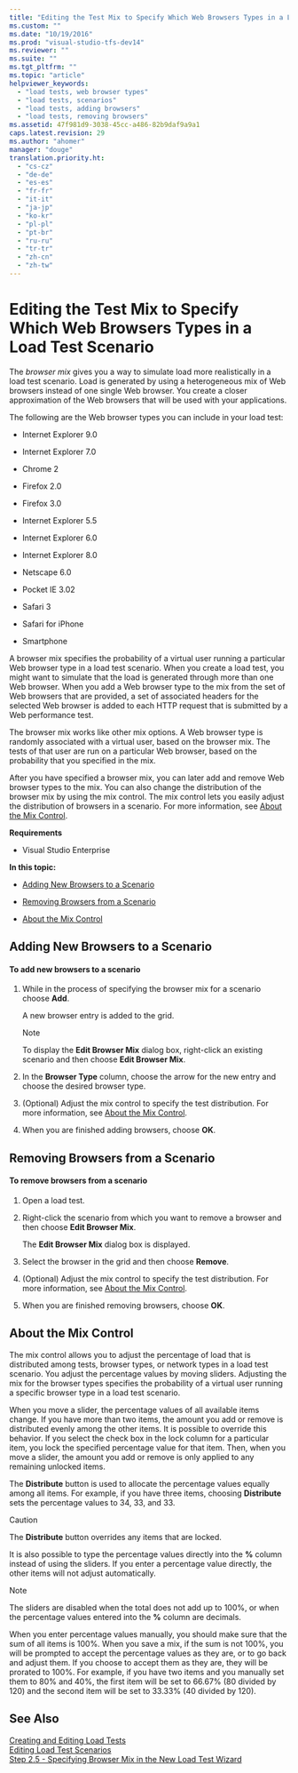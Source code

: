 ```yaml
---
title: "Editing the Test Mix to Specify Which Web Browsers Types in a Load Test Scenario | Microsoft Docs"
ms.custom: ""
ms.date: "10/19/2016"
ms.prod: "visual-studio-tfs-dev14"
ms.reviewer: ""
ms.suite: ""
ms.tgt_pltfrm: ""
ms.topic: "article"
helpviewer_keywords: 
  - "load tests, web browser types"
  - "load tests, scenarios"
  - "load tests, adding browsers"
  - "load tests, removing browsers"
ms.assetid: 47f981d9-3038-45cc-a486-82b9daf9a9a1
caps.latest.revision: 29
ms.author: "ahomer"
manager: "douge"
translation.priority.ht: 
  - "cs-cz"
  - "de-de"
  - "es-es"
  - "fr-fr"
  - "it-it"
  - "ja-jp"
  - "ko-kr"
  - "pl-pl"
  - "pt-br"
  - "ru-ru"
  - "tr-tr"
  - "zh-cn"
  - "zh-tw"
---
```

# Editing the Test Mix to Specify Which Web Browsers Types in a Load Test Scenario
The *browser mix* gives you a way to simulate load more realistically in a load test scenario. Load is generated by using a heterogeneous mix of Web browsers instead of one single Web browser. You create a closer approximation of the Web browsers that will be used with your applications.  
  
 The following are the Web browser types you can include in your load test:  
  
-   Internet Explorer 9.0  
  
-   Internet Explorer 7.0  
  
-   Chrome 2  
  
-   Firefox 2.0  
  
-   Firefox 3.0  
  
-   Internet Explorer 5.5  
  
-   Internet Explorer 6.0  
  
-   Internet Explorer 8.0  
  
-   Netscape 6.0  
  
-   Pocket IE 3.02  
  
-   Safari 3  
  
-   Safari for iPhone  
  
-   Smartphone  
  
 A browser mix specifies the probability of a virtual user running a particular Web browser type in a load test scenario. When you create a load test, you might want to simulate that the load is generated through more than one Web browser. When you add a Web browser type to the mix from the set of Web browsers that are provided, a set of associated headers for the selected Web browser is added to each HTTP request that is submitted by a Web performance test.  
  
 The browser mix works like other mix options. A Web browser type is randomly associated with a virtual user, based on the browser mix. The tests of that user are run on a particular Web browser, based on the probability that you specified in the mix.  
  
 After you have specified a browser mix, you can later add and remove Web browser types to the mix. You can also change the distribution of the browser mix by using the mix control. The mix control lets you easily adjust the distribution of browsers in a scenario. For more information, see [About the Mix Control](../test/editing-the-test-mix-to-specify-which-web-browsers-types-in-a-load-test-scenario.md#EditingTestMixSpecifyBrowserAboutMixControl).  
  
 **Requirements**  
  
-   Visual Studio Enterprise  
  
 **In this topic:**  
  
-   [Adding New Browsers to a Scenario](../test/editing-the-test-mix-to-specify-which-web-browsers-types-in-a-load-test-scenario.md#EditingTestMixSpecifyBrowserAddingBrowserTypes)  
  
-   [Removing Browsers from a Scenario](../test/editing-the-test-mix-to-specify-which-web-browsers-types-in-a-load-test-scenario.md#EditingTestMixSpecifyBrowserRemovingBrowserTypes)  
  
-   [About the Mix Control](../test/editing-the-test-mix-to-specify-which-web-browsers-types-in-a-load-test-scenario.md#EditingTestMixSpecifyBrowserAboutMixControl)  
  
##  <a name="EditingTestMixSpecifyBrowserAddingBrowserTypes"></a> Adding New Browsers to a Scenario  
  
#### To add new browsers to a scenario  
  
1.  While in the process of specifying the browser mix for a scenario choose **Add**.  
  
     A new browser entry is added to the grid.  
  
    > [!NOTE]
    >  To display the **Edit Browser Mix** dialog box, right-click an existing scenario and then choose **Edit Browser Mix**.  
  
2.  In the **Browser Type** column, choose the arrow for the new entry and choose the desired browser type.  
  
3.  (Optional) Adjust the mix control to specify the test distribution. For more information, see [About the Mix Control](../test/editing-the-test-mix-to-specify-which-web-browsers-types-in-a-load-test-scenario.md#EditingTestMixSpecifyBrowserAboutMixControl).  
  
4.  When you are finished adding browsers, choose **OK**.  
  
##  <a name="EditingTestMixSpecifyBrowserRemovingBrowserTypes"></a> Removing Browsers from a Scenario  
  
#### To remove browsers from a scenario  
  
1.  Open a load test.  
  
2.  Right-click the scenario from which you want to remove a browser and then choose **Edit Browser Mix**.  
  
     The **Edit Browser Mix** dialog box is displayed.  
  
3.  Select the browser in the grid and then choose **Remove**.  
  
4.  (Optional) Adjust the mix control to specify the test distribution. For more information, see [About the Mix Control](../test/editing-the-test-mix-to-specify-which-web-browsers-types-in-a-load-test-scenario.md#EditingTestMixSpecifyBrowserAboutMixControl).  
  
5.  When you are finished removing browsers, choose **OK**.  
  
##  <a name="EditingTestMixSpecifyBrowserAboutMixControl"></a> About the Mix Control  
 The mix control allows you to adjust the percentage of load that is distributed among tests, browser types, or network types in a load test scenario. You adjust the percentage values by moving sliders. Adjusting the mix for the browser types specifies the probability of a virtual user running a specific browser type in a load test scenario.  
  
 When you move a slider, the percentage values of all available items change. If you have more than two items, the amount you add or remove is distributed evenly among the other items. It is possible to override this behavior. If you select the check box in the lock column for a particular item, you lock the specified percentage value for that item. Then, when you move a slider, the amount you add or remove is only applied to any remaining unlocked items.  
  
 The **Distribute** button is used to allocate the percentage values equally among all items. For example, if you have three items, choosing **Distribute** sets the percentage values to 34, 33, and 33.  
  
> [!CAUTION]
>  The **Distribute** button overrides any items that are locked.  
  
 It is also possible to type the percentage values directly into the **%** column instead of using the sliders. If you enter a percentage value directly, the other items will not adjust automatically.  
  
> [!NOTE]
>  The sliders are disabled when the total does not add up to 100%, or when the percentage values entered into the **%** column are decimals.  
  
 When you enter percentage values manually, you should make sure that the sum of all items is 100%. When you save a mix, if the sum is not 100%, you will be prompted to accept the percentage values as they are, or to go back and adjust them. If you choose to accept them as they are, they will be prorated to 100%.  For example, if you have two items and you manually set them to 80% and 40%, the first item will be set to 66.67% (80 divided by 120) and the second item will be set to 33.33% (40 divided by 120).  
  
## See Also  
 [Creating and Editing Load Tests](http://msdn.microsoft.com/en-us/e2985d15-60a7-4177-93b4-f986c2936337)   
 [Editing Load Test Scenarios](../test/editing-load-test-scenarios-using-the-load-test-editor.md)   
 [Step 2.5 - Specifying Browser Mix in the New Load Test Wizard](../test_notintoc/creating-load-tests.md#CreatingLoadTestsUsingWizardStep2_5)